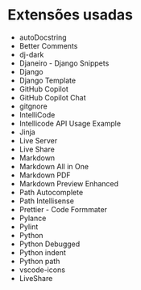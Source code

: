 # Extensões usadas

- autoDocstring
- Better Comments
- dj-dark
- Djaneiro - Django Snippets
- Django
- Django Template
- GitHub Copilot
- GitHub Copilot Chat
- gitgnore
- IntelliCode
- Intellicode API Usage Example
- Jinja
- Live Server
- Live Share
- Markdown
- Markdown All in One
- Markdown PDF
- Markdown Preview Enhanced
- Path Autocomplete
- Path Intellisense
- Prettier - Code Formmater
- Pylance
- Pylint
- Python
- Python Debugged
- Python indent
- Python path
- vscode-icons
- LiveShare
